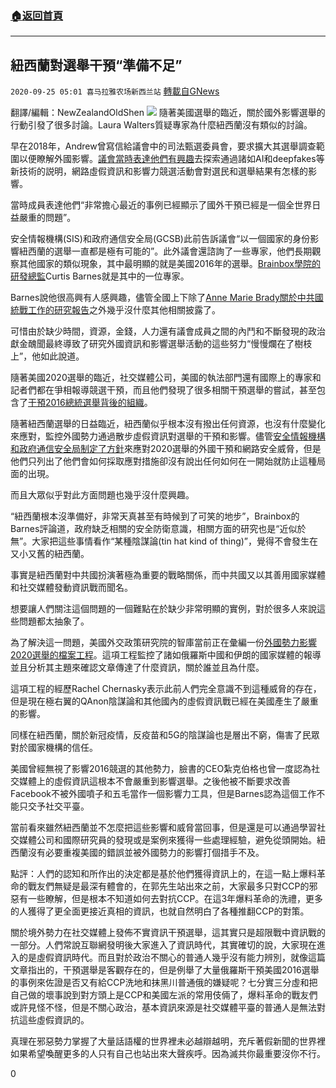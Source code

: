 ###  [:house:返回首頁](https://github.com/ourhimalayas/txt)
---

## 紐西蘭對選舉干預“準備不足”
`2020-09-25 05:01 喜马拉雅农场新西兰站` [轉載自GNews](https://gnews.org/zh-hant/381416/)

翻譯/編輯：NewZealandOldShen
![]()![](https://s3.amazonaws.com/gnews-media-offload/wp-content/uploads/2020/09/25045715/Capture-25.png)
隨著美國選舉的臨近，關於國外影響選舉的行動引發了很多討論。Laura Walters質疑專家為什麼紐西蘭沒有類似的討論。

早在2018年，Andrew曾寫信給議會中的司法甄選委員會，要求擴大其選舉調查範圍以便瞭解外國影響。[議會當時表達他們有興趣](https://www.parliament.nz/resource/en-NZ/SCR_93429/5dd1d57eeba54f36bf9f4da96dba12c073ed7ad8)去探索通過諸如AI和deepfakes等新技術的説明，網路虛假資訊和影響力競選活動會對選民和選舉結果有怎樣的影響。

當時成員表達他們“非常擔心最近的事例已經顯示了國外干預已經是一個全世界日益嚴重的問題”。

安全情報機構(SIS)和政府通信安全局(GCSB)此前告訴議會“以一個國家的身份影響紐西蘭的選舉一直都是極有可能的”。此外議會還諮詢了一些專家，他們長期觀察其他國家的類似現象，其中最明顯的就是美國2016年的選舉。[Brainbox學院的研發總監](https://www.brainbox.institute/)Curtis Barnes就是其中的一位專家。

Barnes說他很高興有人感興趣，儘管全國上下除了[Anne Marie Brady關於中共國統戰工作的研究報告](https://www.newsroom.co.nz/foreign-interference-inquiry-becoming-a-farce)之外幾乎沒什麼其他相關披露了。

可惜由於缺少時間，資源，金錢，人力還有議會成員之間的內鬥和不斷發現的政治獻金醜聞最終導致了研究外國資訊和影響選舉活動的這些努力“慢慢爛在了樹枝上”，他如此說道。

隨著美國2020選舉的臨近，社交媒體公司，美國的執法部門還有國際上的專家和記者們都在爭相報導競選干預，而且他們發現了很多相關干預選舉的嘗試，甚至包含了[干預2016總統選舉背後的組織](https://www.newsroom.co.nz/i-was-part-of-a-russian-meddling-campaign)。

隨著紐西蘭選舉的日益臨近，紐西蘭似乎根本沒有撥出任何資源，也沒有什麼變化來應對，監控外國勢力通過散步虛假資訊對選舉的干預和影響。儘管[安全情報機構和政府通信安全局制定了方針](https://www.nzic.govt.nz/assets/assets/publications/principles-protocols-gcsb-nzsis-2020-election.pdf)來應對2020選舉的外國干預和網路安全威脅，但是他們只列出了他們會如何採取應對措施卻沒有說出任何如何在一開始就防止這種局面的出現。

而且大眾似乎對此方面問題也幾乎沒什麼興趣。

“紐西蘭根本沒準備好，非常天真甚至有時候到了可笑的地步”，Brainbox的Barnes評論道，政府缺乏相關的安全防衛意識，相關方面的研究也是“近似於無”。大家把這些事情看作“某種陰謀論(tin hat kind of thing)”，覺得不會發生在又小又舊的紐西蘭。

事實是紐西蘭對中共國扮演著極為重要的戰略關係，而中共國又以其善用國家媒體和社交媒體發動資訊戰而聞名。

想要讓人們關注這個問題的一個難點在於缺少非常明顯的實例，對於很多人來說這些問題都太抽象了。

為了解決這一問題，美國外交政策研究院的智庫當前正在彙編一份[外國勢力影響2020選舉的檔案工程](https://www.fpri.org/research/fie2020/)。這項工程監控了諸如俄羅斯中國和伊朗的國家媒體的報導並且分析其主題來確認文章傳達了什麼資訊，關於誰並且為什麼。

這項工程的經歷Rachel Chernasky表示此前人們完全意識不到這種威脅的存在，但是現在極右翼的QAnon陰謀論和其他國內的虛假資訊戰已經在美國產生了嚴重的影響。

同樣在紐西蘭，關於新冠疫情，反疫苗和5G的陰謀論也是層出不窮，傷害了民眾對於國家機構的信任。

美國曾經無視了影響2016競選的其他勢力，臉書的CEO紮克伯格也曾一度認為社交媒體上的虛假資訊這根本不會嚴重到影響選舉。之後他被不斷要求改善Facebook不被外國噴子和五毛當作一個影響力工具，但是Barnes認為這個工作不能只交予社交平臺。

當前看來雖然紐西蘭並不怎麼把這些影響和威脅當回事，但是還是可以通過學習社交媒體公司和國際研究員的發現或是案例來獲得一些處理經驗，避免從頭開始。紐西蘭沒有必要重複美國的錯誤並被外國勢力的影響打個措手不及。

點評：人們的認知和所作出的決定都是基於他們獲得資訊上的，在這一點上爆料革命的戰友們無疑是最深有體會的，在郭先生站出來之前，大家最多只對CCP的邪惡有一些瞭解，但是根本不知道如何去對抗CCP。在這3年爆料革命的洗禮，更多的人獲得了更全面更接近真相的資訊，也就自然明白了各種推翻CCP的對策。

關於境外勢力在社交媒體上發佈不實資訊干預選舉，這其實只是超限戰中資訊戰的一部分。人們常說互聯網發明後大家進入了資訊時代，其實確切的說，大家現在進入的是虛假資訊時代。而且對於政治不關心的普通人幾乎沒有能力辨別，就像這篇文章指出的，干預選舉是客觀存在的，但是例舉了大量俄羅斯干預美國2016選舉的事例來佐證是否又有給CCP洗地和抹黑川普通俄的嫌疑呢？七分實三分虛和把自己做的壞事說到對方頭上是CCP和美國左派的常用伎倆了，爆料革命的戰友們或許見怪不怪，但是不關心政治，基本資訊來源是社交媒體平臺的普通人是無法對抗這些虛假資訊的。

真理在邪惡勢力掌握了大量話語權的世界裡未必越辯越明，充斥著假新聞的世界裡如果希望喚醒更多的人只有自己也站出來大聲疾呼。因為滅共你最重要沒你不行。

0
